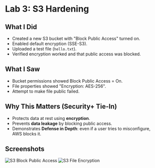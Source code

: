 # Lab 3: S3 Hardening

## What I Did
- Created a new S3 bucket with "Block Public Access" turned on.
- Enabled default encryption (SSE-S3).
- Uploaded a test file (`hello.txt`).
- Verified encryption worked and that public access was blocked.

## What I Saw
- Bucket permissions showed Block Public Access = On.
- File properties showed "Encryption: AES-256".
- Attempt to make file public failed.

## Why This Matters (Security+ Tie-In)
- Protects data at rest using **encryption**.
- Prevents **data leakage** by blocking public access.
- Demonstrates **Defense in Depth**: even if a user tries to misconfigure, AWS blocks it.

## Screenshots
![S3 Block Public Access](images/s3-block-public.png)
![S3 File Encryption](images/s3-encryption.png)

